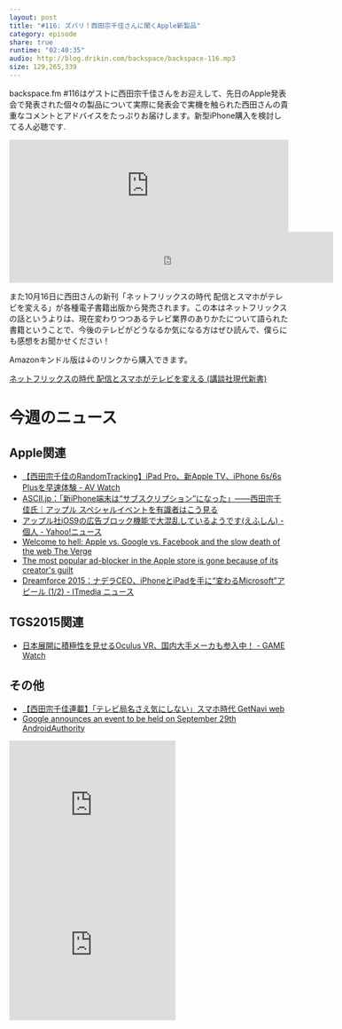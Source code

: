 ```yaml
---
layout: post
title: "#116: ズバリ！西田宗千佳さんに聞くApple新製品"
category: episode
share: true
runtime: "02:40:35"
audio: http://blog.drikin.com/backspace/backspace-116.mp3
size: 129,265,339
---
```


backspace.fm #116はゲストに西田宗千佳さんをお迎えして、先日のApple発表会で発表された個々の製品について実際に発表会で実機を触られた西田さんの貴重なコメントとアドバイスをたっぷりお届けします。新型iPhone購入を検討してる人必聴です.

<iframe width="100%" height="166" scrolling="no" frameborder="no" src="https://w.soundcloud.com/player/?url=https%3A//api.soundcloud.com/tracks/224827719&amp;color=ff5500&amp;auto_play=false&amp;hide_related=false&amp;show_comments=true&amp;show_user=true&amp;show_reposts=false"></iframe>

<iframe src="http://backspace.fm/subscribes.html" width="116%" height="92" scrolling="no" frameborder="0"></iframe>

また10月16日に西田さんの新刊「ネットフリックスの時代 配信とスマホがテレビを変える」が各種電子書籍出版から発売されます。この本はネットフリックスの話というよりは、現在変わりつつあるテレビ業界のありかたについて語られた書籍ということで、今後のテレビがどうなるか気になる方はぜひ読んで、僕らにも感想をお聞かせください！

Amazonキンドル版は↓のリンクから購入できます。

<a href="http://www.amazon.co.jp/gp/product/4062883406/ref=as_li_ss_tl?ie=UTF8&camp=247&creative=7399&creativeASIN=4062883406&linkCode=as2&tag=driftking-22">ネットフリックスの時代 配信とスマホがテレビを変える (講談社現代新書)</a>

# 今週のニュース

## Apple関連
- [【西田宗千佳のRandomTracking】iPad Pro、新Apple TV、iPhone 6s/6s Plusを早速体験 - AV Watch](http://av.watch.impress.co.jp/docs/series/rt/20150910_720443.html)
- [ASCII.jp：「新iPhone端末は“サブスクリプション”になった」――西田宗千佳氏｜アップル スペシャルイベントを有識者はこう見る](http://ascii.jp/elem/000/001/049/1049015/)
- [アップル社iOS9の広告ブロック機能で大混乱しているようです(えふしん) - 個人 - Yahoo!ニュース](http://bylines.news.yahoo.co.jp/fshin2000/20150919-00049653/)
- [Welcome to hell: Apple vs. Google vs. Facebook and the slow death of the web  The Verge](http://www.theverge.com/2015/9/17/9338963/welcome-to-hell-apple-vs-google-vs-facebook-and-the-slow-death-of-the-web)
- [The most popular ad-blocker in the Apple store is gone because of its creator's guilt](http://mashable.com/2015/09/18/peace-out/#OwUWHqTn_8kC)
- [Dreamforce 2015：ナデラCEO、iPhoneとiPadを手に“変わるMicrosoft”アピール (1/2) - ITmedia ニュース](http://www.itmedia.co.jp/news/articles/1509/18/news139.html)

## TGS2015関連
- [日本展開に積極性を見せるOculus VR、国内大手メーカも参入中！ - GAME Watch](http://game.watch.impress.co.jp/docs/news/20150919_722095.html)

## その他
- [【西田宗千佳連載】「テレビ局名さえ気にしない」スマホ時代  GetNavi web](http://getnavi.jp/6872)
- [Google announces an event to be held on September 29th  AndroidAuthority](http://www.androidauthority.com/google-event-for-september-29th-643212/)


<iframe src="http://rcm-fe.amazon-adsystem.com/e/cm?t=driftking-22&o=9&p=12&l=bn1&mode=videogames-jp&browse=637394&fc1=000000&lt1=_blank&lc1=3366FF&bg1=FFFFFF&f=ifr" marginwidth="0" marginheight="0" width="300" height="252" border="0" frameborder="0" style="border:none;" scrolling="no"></iframe>
<iframe src="http://rcm-fe.amazon-adsystem.com/e/cm?t=driftking-22&o=9&p=12&l=bn1&mode=computers-jp&browse=2127211690&fc1=000000&lt1=_blank&lc1=3366FF&bg1=FFFFFF&f=ifr" marginwidth="0" marginheight="0" width="300" height="252" border="0" frameborder="0" style="border:none;" scrolling="no"></iframe>
